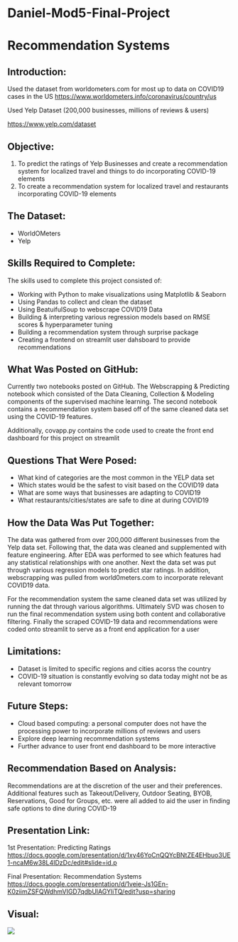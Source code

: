 # Daniel-Mod5-Final-Project
# Recommendation Systems

## Introduction:

Used the dataset from worldometers.com for most up to data on COVID19 cases in the US
https://www.worldometers.info/coronavirus/country/us

Used Yelp Dataset (200,000 businesses, millions of reviews & users)

https://www.yelp.com/dataset

## Objective:
 
1. To predict the ratings of Yelp Businesses and create a recommendation system for localized travel and things to do incorporating COVID-19 elements
2. To create a recommendation system for localized travel and restaurants incorporating COVID-19 elements

## The Dataset:

* WorldOMeters
* Yelp

## Skills Required to Complete:

The skills used to complete this project consisted of:

* Working with Python to make visualizations using Matplotlib & Seaborn
* Using Pandas to collect and clean the dataset
* Using BeatuifulSoup to webscrape COVID19 Data
* Building & interpreting various regression models based on RMSE scores & hyperparameter tuning
* Building a recommendation system through surprise package
* Creating a frontend on streamlit user dahsboard to provide recommendations

## What Was Posted on GitHub:

Currently two notebooks posted on GitHub. The Webscrapping & Predicting notebook which consisted of the Data Cleaning, Collection & Modeling components of the supervised machine learning. The second notebook contains a recommendation system based off of the same cleaned data set using the COVID-19 features.

Additionally, covapp.py contains the code used to create the front end dashboard for this project on streamlit

## Questions That Were Posed:

* What kind of categories are the most common in the YELP data set
* Which states would be the safest to visit based on the COVID19 data
* What are some ways that businesses are adapting to COVID19
* What restaurants/cities/states are safe to dine at during COVID19

## How the Data Was Put Together:

The data was gathered from over 200,000 different businesses from the Yelp data set. Following that, the data was cleaned and supplemented with feature engineering. After EDA was performed to see which features had any statistical relationships with one another. Next the data set was put through various regression models to predict star ratings. In addition, webscrapping was pulled from world0meters.com to incorporate relevant COVID19 data. 

For the recommendation system the same cleaned data set was utilized by running the dat through various algorithms. Ultimately SVD was chosen to run the final recommendation system using both content and collaborative filtering. Finally the scraped COVID-19 data and recommendations were coded onto streamlit to serve as a front end application for a user

## Limitations:

* Dataset is limited to specific regions and cities acorss the country
* COVID-19 situation is constantly evolving so data today might not be as relevant tomorrow

## Future Steps:

* Cloud based computing: a personal computer does not have the processing power to incorporate millions of reviews and users
* Explore deep learning recommendation systems
* Further advance to user front end dashboard to be more interactive

## Recommendation Based on Analysis:

Recommendations are at the discretion of the user and their preferences. Additional features such as Takeout/Delivery, Outdoor Seating, BYOB, Reservations, Good for Groups, etc. were all added to aid the user in finding safe options to dine during COVID-19

## Presentation Link:

1st Presentation: Predicting Ratings
https://docs.google.com/presentation/d/1xy46YoCnQQYcBNtZE4EHbuo3UE1-ncaM6w38L4IDzDc/edit#slide=id.p

Final Presentation: Recommendation Systems
https://docs.google.com/presentation/d/1veie-Js1GEn-K0ziimZSFQWdhmVIGD7qdbUlAGYliTQ/edit?usp=sharing

## Visual:

![](https://github.com/dhcho0622/Mod-5-Final-Project/blob/master/PNG_Visuals/Count_of_Ratings.png)








